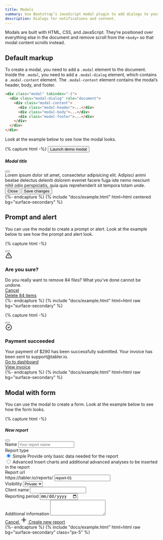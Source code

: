 ```yaml
---
title: Modals
summary: Use Bootstrap’s JavaScript modal plugin to add dialogs to your site for lightboxes, user notifications, or completely custom content.
description: Dialogs for notifications and content.
---
```


Modals are built with HTML, CSS, and JavaScript. They’re positioned over everything else in the document and remove scroll from the `<body>` so that modal content scrolls instead.

## Default markup

To create a modal, you need to add a `.modal` element to the document. Inside the `.modal`, you need to add a `.modal-dialog` element, which contains a `.modal-content` element. The `.modal-content` element contains the modal’s header, body, and footer.

```html
<div class="modal" tabindex="-1">
  <div class="modal-dialog" role="document">
    <div class="modal-content">
      <div class="modal-header">...</div>
      <div class="modal-body">...</div>
      <div class="modal-footer">...</div>
    </div>
  </div>
</div>
```

Look at the example below to see how the modal looks.

{% capture html -%}
<button type="button" class="btn btn-primary" data-bs-toggle="modal" data-bs-target="#exampleModal">
  Launch demo modal
</button>
<div class="modal" id="exampleModal" tabindex="-1">
  <div class="modal-dialog" role="document">
    <div class="modal-content">
      <div class="modal-header">
        <h5 class="modal-title">Modal title</h5>
        <button type="button" class="btn-close" data-bs-dismiss="modal" aria-label="Close"></button>
      </div>
      <div class="modal-body">
        Lorem ipsum dolor sit amet, consectetur adipisicing elit. Adipisci animi beatae delectus
        deleniti dolorem eveniet facere fuga iste nemo nesciunt nihil odio perspiciatis, quia quis
        reprehenderit sit tempora totam unde.
      </div>
      <div class="modal-footer">
        <button type="button" class="btn me-auto" data-bs-dismiss="modal">Close</button>
        <button type="button" class="btn btn-primary" data-bs-dismiss="modal">Save changes</button>
      </div>
    </div>
  </div>
</div>
{%- endcapture %}
{% include "docs/example.html" html=html centered bg="surface-secondary" %}

## Prompt and alert

You can use the modal to create a prompt or alert. Look at the example below to see how the prompt and alert look.

{% capture html -%}
<div class="modal" id="exampleModal" tabindex="-1">
  <div class="modal-dialog modal-sm" role="document">
    <div class="modal-content">
      <button type="button" class="btn-close" data-bs-dismiss="modal" aria-label="Close"></button>
      <div class="modal-status bg-danger"></div>
      <div class="modal-body text-center py-4">
        <svg
          xmlns="http://www.w3.org/2000/svg"
          class="icon mb-2 text-danger icon-lg"
          width="24"
          height="24"
          viewBox="0 0 24 24"
          stroke-width="2"
          stroke="currentColor"
          fill="none"
          stroke-linecap="round"
          stroke-linejoin="round"
        >
          <path stroke="none" d="M0 0h24v24H0z" fill="none" />
          <path d="M12 9v2m0 4v.01" />
          <path
            d="M5 19h14a2 2 0 0 0 1.84 -2.75l-7.1 -12.25a2 2 0 0 0 -3.5 0l-7.1 12.25a2 2 0 0 0 1.75 2.75"
          />
        </svg>
        <h3>Are you sure?</h3>
        <div class="text-secondary">
          Do you really want to remove 84 files? What you've done cannot be undone.
        </div>
      </div>
      <div class="modal-footer">
        <div class="w-100">
          <div class="row">
            <div class="col">
              <a href="#" class="btn w-100" data-bs-dismiss="modal"> Cancel </a>
            </div>
            <div class="col">
              <a href="#" class="btn btn-danger w-100" data-bs-dismiss="modal"> Delete 84 items </a>
            </div>
          </div>
        </div>
      </div>
    </div>
  </div>
</div>
{%- endcapture %}
{% include "docs/example.html" html=html raw bg="surface-secondary" %}

{% capture html -%}
<div class="modal" id="exampleModal" tabindex="-1">
  <div class="modal-dialog modal-sm" role="document">
    <div class="modal-content">
      <button type="button" class="btn-close" data-bs-dismiss="modal" aria-label="Close"></button>
      <div class="modal-status bg-success"></div>
      <div class="modal-body text-center py-4">
        <svg
          xmlns="http://www.w3.org/2000/svg"
          class="icon mb-2 text-green icon-lg"
          width="24"
          height="24"
          viewBox="0 0 24 24"
          stroke-width="2"
          stroke="currentColor"
          fill="none"
          stroke-linecap="round"
          stroke-linejoin="round"
        >
          <path stroke="none" d="M0 0h24v24H0z" fill="none" />
          <circle cx="12" cy="12" r="9" />
          <path d="M9 12l2 2l4 -4" />
        </svg>
        <h3>Payment succeeded</h3>
        <div class="text-secondary">
          Your payment of $290 has been successfully submitted. Your invoice has been sent to
          support@tabler.io.
        </div>
      </div>
      <div class="modal-footer">
        <div class="w-100">
          <div class="row">
            <div class="col">
              <a href="#" class="btn w-100" data-bs-dismiss="modal"> Go to dashboard </a>
            </div>
            <div class="col">
              <a href="#" class="btn btn-success w-100" data-bs-dismiss="modal"> View invoice </a>
            </div>
          </div>
        </div>
      </div>
    </div>
  </div>
</div>
{%- endcapture %}
{% include "docs/example.html" html=html raw bg="surface-secondary" %}

## Modal with form

You can use the modal to create a form. Look at the example below to see how the form looks.

{% capture html -%}
<div class="modal" id="exampleModal" tabindex="-1">
  <div class="modal-dialog modal-lg" role="document">
    <div class="modal-content">
      <div class="modal-header">
        <h5 class="modal-title">New report</h5>
        <button type="button" class="btn-close" data-bs-dismiss="modal" aria-label="Close"></button>
      </div>
      <div class="modal-body">
        <div class="mb-3">
          <label class="form-label">Name</label>
          <input
            type="text"
            class="form-control"
            name="example-text-input"
            placeholder="Your report name"
          />
        </div>
        <label class="form-label">Report type</label>
        <div class="form-selectgroup-boxes row mb-3">
          <div class="col-md-6">
            <label class="form-selectgroup-item">
              <input
                type="radio"
                name="report-type"
                value="1"
                class="form-selectgroup-input"
                checked
              />
              <span class="form-selectgroup-label d-flex align-items-center p-3">
                <span class="me-3">
                  <span class="form-selectgroup-check"></span>
                </span>
                <span class="form-selectgroup-label-content">
                  <span class="form-selectgroup-title strong mb-1">Simple</span>
                  <span class="d-block text-secondary"
                    >Provide only basic data needed for the report</span
                  >
                </span>
              </span>
            </label>
          </div>
          <div class="col-md-6">
            <label class="form-selectgroup-item">
              <input type="radio" name="report-type" value="1" class="form-selectgroup-input" />
              <span class="form-selectgroup-label d-flex align-items-center p-3">
                <span class="me-3">
                  <span class="form-selectgroup-check"></span>
                </span>
                <span class="form-selectgroup-label-content">
                  <span class="form-selectgroup-title strong mb-1">Advanced</span>
                  <span class="d-block text-secondary"
                    >Insert charts and additional advanced analyses to be inserted in the
                    report</span
                  >
                </span>
              </span>
            </label>
          </div>
        </div>
        <div class="row">
          <div class="col-lg-8">
            <div class="mb-3">
              <label class="form-label">Report url</label>
              <div class="input-group input-group-flat">
                <span class="input-group-text"> https://tabler.io/reports/ </span>
                <input type="text" class="form-control ps-0" value="report-01" autocomplete="off" />
              </div>
            </div>
          </div>
          <div class="col-lg-4">
            <div class="mb-3">
              <label class="form-label">Visibility</label>
              <select class="form-select">
                <option value="1" selected>Private</option>
                <option value="2">Public</option>
                <option value="3">Hidden</option>
              </select>
            </div>
          </div>
        </div>
      </div>
      <div class="modal-body">
        <div class="row">
          <div class="col-lg-6">
            <div class="mb-3">
              <label class="form-label">Client name</label>
              <input type="text" class="form-control" />
            </div>
          </div>
          <div class="col-lg-6">
            <div class="mb-3">
              <label class="form-label">Reporting period</label>
              <input type="date" class="form-control" />
            </div>
          </div>
          <div class="col-lg-12">
            <div>
              <label class="form-label">Additional information</label>
              <textarea class="form-control" rows="3"></textarea>
            </div>
          </div>
        </div>
      </div>
      <div class="modal-footer">
        <a href="#" class="btn btn-link link-secondary" data-bs-dismiss="modal"> Cancel </a>
        <a href="#" class="btn btn-primary ms-auto" data-bs-dismiss="modal">
          <svg
            xmlns="http://www.w3.org/2000/svg"
            class="icon icon-tabler icon-tabler-plus"
            width="24"
            height="24"
            viewBox="0 0 24 24"
            stroke-width="2"
            stroke="currentColor"
            fill="none"
            stroke-linecap="round"
            stroke-linejoin="round"
          >
            <path stroke="none" d="M0 0h24v24H0z" fill="none"></path>
            <path d="M12 5l0 14"></path>
            <path d="M5 12l14 0"></path>
          </svg>
          Create new report
        </a>
      </div>
    </div>
  </div>
</div>
{%- endcapture %}
{% include "docs/example.html" html=html raw bg="surface-secondary" class="px-5" %}

